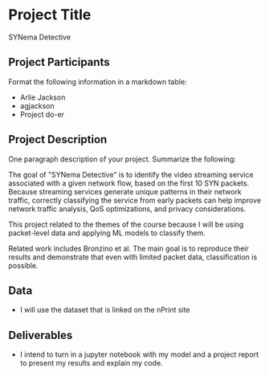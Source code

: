 # Project Title

SYNema Detective

## Project Participants

Format the following information in a markdown table:

* Arlie Jackson
* agjackson
* Project do-er

## Project Description

One paragraph description of your project. Summarize the following:

The goal of "SYNema Detective" is to identify the video streaming service associated with a given network flow, based on the first 10 SYN packets. Because streaming services generate unique patterns in their network traffic, correctly classifying the service from early packets can help improve network traffic analysis, QoS optimizations, and privacy considerations.

This project related to the themes of the course because I will be using packet-level data and applying ML models to classify them. 

Related work includes Bronzino et al. The main goal is to reproduce their results and demonstrate that even with limited packet data, classification is possible.

## Data

* I will use the dataset that is linked on the nPrint site

## Deliverables

* I intend to turn in a jupyter notebook with my model and a project report to present my results and explain my code.

